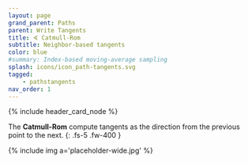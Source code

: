```yaml
---
layout: page
grand_parent: Paths
parent: Write Tangents
title: ∢ Catmull-Rom
subtitle: Neighbor-based tangents
color: blue
#summary: Index-based moving-average sampling
splash: icons/icon_path-tangents.svg
tagged: 
    - pathstangents
nav_order: 1
---
```


{% include header_card_node %}

The **Catmull-Rom** compute tangents as the direction from the previous point to the next.
{: .fs-5 .fw-400 } 

{% include img a='placeholder-wide.jpg' %}
